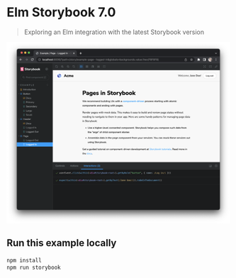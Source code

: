 # Elm Storybook 7.0
> Exploring an Elm integration with the latest Storybook version

![A demo of the starter project](./screenshot.png)

## Run this example locally

```
npm install
npm run storybook
```
